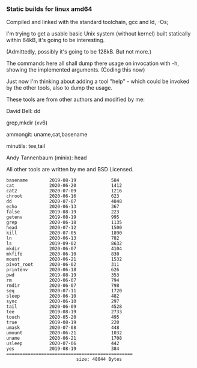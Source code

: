 ### Static builds for linux amd64

Compiled and linked with the standard toolchain, gcc and ld,  -Os;

I'm trying to get a usable basic Unix system (without kernel) built statically within 64kB,
it's going to be interesting.

(Admittedly, possibly it's going to be 128kB. But not more.)

The commands here all shall dump there usage on invocation with -h, showing the implemented arguments.
(Coding this now)

Just now I'm thinking about adding a tool "help" - which could be invoked by the other tools,
also to dump the usage. 



These tools are from other authors and modified by me:

David Bell: dd 

grep,mkdir (xv6)

ammongit: uname,cat,basename

minutils: tee,tail

Andy Tannenbaum (minix): head



All other tools are written by me and BSD Licensed.
 



```
basename        2019-08-19             584
cat             2020-06-20             1412
cat2            2020-07-09             1216
chroot          2020-06-16             623
dd              2020-07-07             4848
echo            2020-06-13             367
false           2019-08-19             223
getenv          2019-08-19             995
grep            2020-06-18             1135
head            2020-07-12             1500
kill            2020-07-05             1890
ln              2020-06-13             782
ls              2019-09-02             8632
mkdir           2020-06-07             4104
mkfifo          2020-06-10             830
mount           2020-06-21             1532
pivot_root      2020-06-02             311
printenv        2020-06-18             626
pwd             2019-08-19             353
rm              2020-06-07             794
rmdir           2020-06-07             798
seq             2020-07-11             1720
sleep           2020-06-10             482
sync            2020-06-10             297
tail            2020-06-09             4528
tee             2019-08-19             2733
touch           2020-05-20             495
true            2019-08-19             220
umask           2020-07-08             448
umount          2020-06-21             1032
uname           2020-06-21             1708
usleep          2020-07-06             442
yes             2019-08-19             384
===============================================
                          size: 48044 Bytes
```
